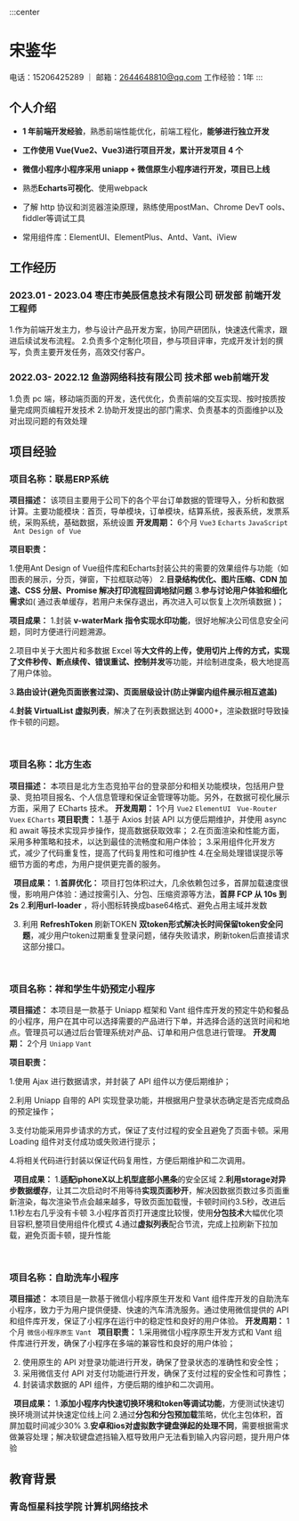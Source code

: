 :::center

# 宋鉴华

电话：15206425289 ｜ 邮箱：2644648810@qq.com 
工作经验：1年
:::

## 个人介绍

- **1 年前端开发经验**，熟悉前端性能优化，前端工程化，**能够进行独立开发**

- **工作使用 Vue(Vue2、Vue3)进行项目开发，累计开发项目 4 个**

- **微信小程序小程序采用 uniapp + 微信原生小程序进行开发，项目已上线**

- 熟悉**Echarts可视化**、使用webpack

- 了解 http 协议和浏览器渲染原理，熟练使用postMan、Chrome DevT ools、fiddler等调试工具

- 常用组件库：ElementUI、ElementPlus、Antd、Vant、iView

## 工作经历

### 2023.01 - 2023.04 枣庄市美辰信息技术有限公司 研发部 前端开发工程师

1.作为前端开发主力，参与设计产品开发方案，协同产研团队，快速迭代需求，跟进后续试发布流程。
2.负责多个定制化项目，参与项目评审，完成开发计划的撰写，负责主要开发任务，高效交付客户。

### 2022.03- 2022.12 鱼游网络科技有限公司 技术部 web前端开发

1.负责 pc 端，移动端页面的开发，迭代优化，负责前端的交互实现、按时按质按量完成网页编程开发技术
2.协助开发提出的部门需求、负责基本的页面维护以及对出现问题的有效处理

## 项目经验

### 项目名称：联易ERP系统

**项目描述：**  该项目主要用于公司下的各个平台订单数据的管理导入，分析和数据计算。主要功能模块：首页，导单模块，订单模块，结算系统，报表系统，发票系统，采购系统，基础数据，系统设置
**开发周期：** 6个月
`Vue3` `Echarts` `JavaScript` ` Ant Design of Vue`

**项目职责：**  

1.使用Ant Design of Vue组件库和Echarts封装公共的需要的效果组件与功能（如图表的展示，分页，弹窗，下拉框联动等）
2.**目录结构优化、图片压缩、CDN 加速、CSS 分层、Promise 解决打印流程回调地狱问题**
3.**参与讨论用户体验和细化需求**如( 通过表单缓存，若用户未保存退出，再次进入可以恢复上次所填数据 )；

**项目成果：**
1.封装 **v-waterMark 指令实现水印功能**，很好地解决公司信息安全问题，同时方便进行问题溯源。

2.项目中关于大图片和多数据 Excel 等**大文件的上传，使用切片上传的方式，实现了文件秒传、断点续传、错误重试、控制并发**等功能，并绘制进度条，极大地提高了用户体验。

3.**路由设计(避免页面嵌套过深)、页面层级设计(防止弹窗内组件展示相互遮盖)**

4.**封装 VirtualList 虚拟列表**，解决了在列表数据达到 4000+，渲染数据时导致操作卡顿的问题。

&nbsp;
&nbsp;

### 项目名称：北方生态

**项目描述：** 本项目是北方生态竞拍平台的登录部分和相关功能模块，包括用户登录、竞拍项目报名、个人信息管理和保证金管理等功能。另外，在数据可视化展示方面，采用了 ECharts 技术。
**开发周期：** 1个月
`Vue2`  `ElementUI ` `Vue-Router` `Vuex` `ECharts`
**项目职责：** 
1.基于 Axios 封装 API 以方便后期维护，并使用 async 和 await 等技术实现异步操作，提高数据获取效率；
2.在页面渲染和性能方面，采用多种策略和技术，以达到最佳的流畅度和用户体验；
3.采用组件化开发方式，减少了代码重复性，提高了代码复用性和可维护性
4.在全局处理错误提示等细节方面的考虑，为用户提供更完善的服务。

&nbsp;
**项目成果：**
1.**首屏优化：** 项目打包体积过大，几余依赖包过多，首屏加载速度很慢，影响用户体验：通过按需引入、分包、压缩资源等方法，**首屏 FCP 从 10s 到 2s**
2.**利用url-loader** ，将小图标转换成base64格式、避免占用主域并发数

3. 利用 **RefreshToken** 刷新TOKEN **双token形式解决长时间保留token安全问题**，减少用户token过期重复登录问题，储存失败请求，刷新token后直接请求这部分接口。

&nbsp;
&nbsp;

### 项目名称：祥和学生牛奶预定小程序

**项目描述：** 本项目是一款基于 Uniapp 框架和 Vant 组件库开发的预定牛奶和餐品的小程序，用户在其中可以选择需要的产品进行下单，并选择合适的送货时间和地点。管理员可以通过后台管理系统对产品、订单和用户信息进行管理。
**开发周期：** 2个月
`Uniapp`  `Vant`

**项目职责：**  

1.使用 Ajax 进行数据请求，并封装了 API 组件以方便后期维护；

2.利用 Uniapp 自带的 API 实现登录功能，并根据用户登录状态确定是否完成商品的预定操作；

3.支付功能采用异步请求的方式，保证了支付过程的安全且避免了页面卡顿。采用 Loading 组件对支付成功或失败进行提示；

4.将相关代码进行封装以保证代码复用性，方便后期维护和二次调用。

&nbsp;
**项目成果：**
1.**适配iphoneX以上机型底部小黑条**的安全区域
2.**利用storage对异步数据缓存**，让其二次启动时不用等待**实现页面秒开**，解决因数据页数过多页面重新渲染，每次渲染节点会越来越多，导致页面加载慢，卡顿时间约3.5秒，改进后1.1秒左右几乎没有卡顿
3.小程序首页打开速度比较慢，使用**分包技术**大幅优化项目容积,整项目使用组件化模式
4.通过**虚拟列表**配合节流，完成上拉刷新下拉加载，避免页面卡顿，提升性能

&nbsp;

### 项目名称：自助洗车小程序

**项目描述：** 本项目是一款基于微信小程序原生开发和 Vant 组件库开发的自助洗车小程序，致力于为用户提供便捷、快速的汽车清洗服务。通过使用微信提供的 API 和组件库开发，保证了小程序在运行中的稳定性和良好的用户体验。
**开发周期：** 1个月
`微信小程序原生` `Vant `
**项目职责：** 
1.采用微信小程序原生开发方式和 Vant 组件库进行开发，确保了小程序在多端的兼容性和良好的用户体验；

2. 使用原生的 API 对登录功能进行开发，确保了登录状态的准确性和安全性；
3. 采用微信支付 API 对支付功能进行开发，确保了支付过程的安全性和可靠性；
4. 封装请求数据的 API 组件，方便后期的维护和二次调用。

&nbsp;
**项目成果：**
1.**添加小程序内快速切换环境和token等调试功能**，方便测试快速切换环境测试并快速定位线上问
2.通过**分包和分包预加载**策略，优化主包体积，首屏加载时间减少30%
3.**安卓和ios对虚拟数字键盘弹起的处理不同**，需要根据需求做兼容处理；解决软键盘遮挡输入框导致用户无法看到输入内容问题，提升用户体验

## 教育背景

### 青岛恒星科技学院 计算机网络技术